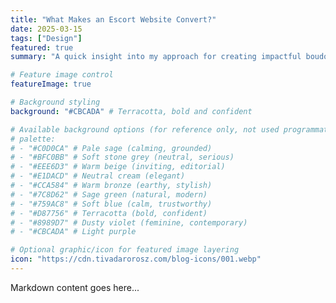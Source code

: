 ```yaml
---
title: "What Makes an Escort Website Convert?"
date: 2025-03-15
tags: ["Design"]
featured: true
summary: "A quick insight into my approach for creating impactful boudoir photos."

# Feature image control
featureImage: true

# Background styling
background: "#CBCADA" # Terracotta, bold and confident

# Available background options (for reference only, not used programmatically)
# palette:
# - "#C0D0CA" # Pale sage (calming, grounded)
# - "#BFC0BB" # Soft stone grey (neutral, serious)
# - "#EEE6D3" # Warm beige (inviting, editorial)
# - "#E1DACD" # Neutral cream (elegant)
# - "#CCA584" # Warm bronze (earthy, stylish)
# - "#7C8D62" # Sage green (natural, modern)
# - "#759AC8" # Soft blue (calm, trustworthy)
# - "#D87756" # Terracotta (bold, confident)
# - "#8989D7" # Dusty violet (feminine, contemporary)
# - "#CBCADA" # Light purple

# Optional graphic/icon for featured image layering
icon: "https://cdn.tivadarorosz.com/blog-icons/001.webp"
---
```


Markdown content goes here...